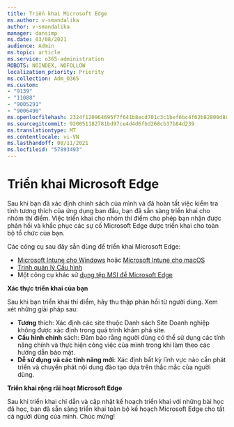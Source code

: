 ```yaml
---
title: Triển khai Microsoft Edge
ms.author: v-smandalika
author: v-smandalika
manager: dansimp
ms.date: 03/08/2021
audience: Admin
ms.topic: article
ms.service: o365-administration
ROBOTS: NOINDEX, NOFOLLOW
localization_priority: Priority
ms.collection: Adm_O365
ms.custom:
- "9139"
- "11088"
- "9005291"
- "9006490"
ms.openlocfilehash: 2324f120964695f7f641b8ecd701c3c1bef6bc4f62b82800d88f79cc54b945d5
ms.sourcegitcommit: 920051182781bd97ce4d4d6fbd268cb37b84d239
ms.translationtype: MT
ms.contentlocale: vi-VN
ms.lasthandoff: 08/11/2021
ms.locfileid: "57893493"
---
```

# <a name="deploy-microsoft-edge"></a>Triển khai Microsoft Edge

Sau khi bạn đã xác định chính sách của mình và đã hoàn tất việc kiểm tra tính tương thích của ứng dụng ban đầu, bạn đã sẵn sàng triển khai cho nhóm thí điểm. Việc triển khai cho nhóm thí điểm cho phép bạn nhận được phản hồi và khắc phục các sự cố Microsoft Edge được triển khai cho toàn bộ tổ chức của bạn.

Các công cụ sau đây sẵn dùng để triển khai Microsoft Edge:

- [Microsoft Intune cho Windows](https://docs.microsoft.com/mem/intune/apps/apps-windows-edge) hoặc [Microsoft Intune cho macOS](https://docs.microsoft.com/mem/intune/apps/apps-edge-macos)
- [Trình quản lý Cấu hình](https://docs.microsoft.com/DeployEdge/deploy-edge-with-configuration-manager)
- Một công cụ khác sử [dụng tệp MSI để Microsoft Edge](https://www.microsoft.com/edge/business/download)

**Xác thực triển khai của bạn**

Sau khi bạn triển khai thí điểm, hãy thu thập phản hồi từ người dùng. Xem xét những giải pháp sau:
- **Tương** thích: Xác định các site thuộc Danh sách Site Doanh nghiệp không được xác định trong quá trình khám phá site.
- **Cấu hình chính** sách: Đảm bảo rằng người dùng có thể sử dụng các tính năng chính và thực hiện công việc của mình trong khi làm theo các hướng dẫn bảo mật.
- **Dễ sử dụng và các tính năng mới**: Xác định bất kỳ lĩnh vực nào cần phát triển và chuyển phát nội dung đào tạo dựa trên thắc mắc của người dùng.

**Triển khai rộng rãi hoạt Microsoft Edge**

Sau khi triển khai chỉ dẫn và cập nhật kế hoạch triển khai với những bài học đã học, bạn đã sẵn sàng triển khai toàn bộ kế hoạch Microsoft Edge cho tất cả người dùng của mình. Chúc mừng!

